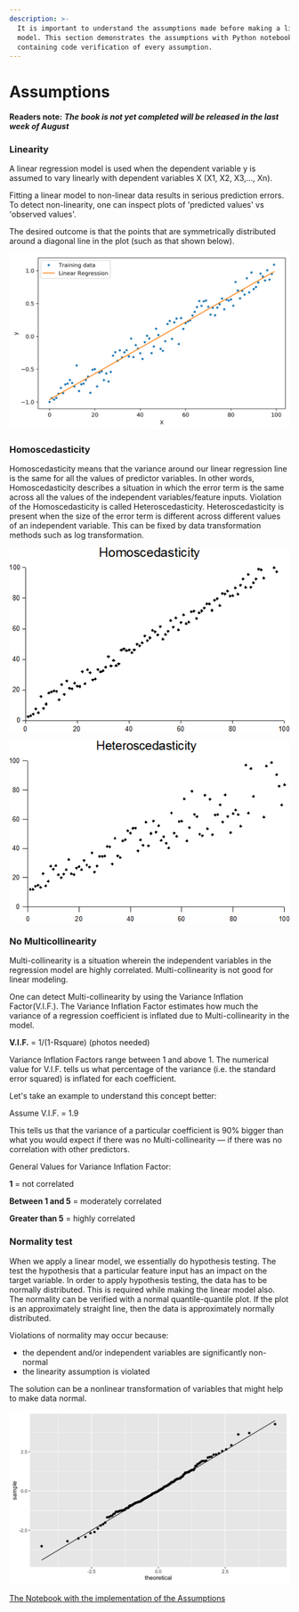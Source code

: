 ```yaml
---
description: >-
  It is important to understand the assumptions made before making a linear
  model. This section demonstrates the assumptions with Python notebook
  containing code verification of every assumption.
---
```


# Assumptions

**Readers note:** _**The book is not yet completed will be released in the last week of August**_

### **Linearity** 

A linear regression model is used when the dependent variable y is assumed to vary linearly with dependent variables X \(X1, X2, X3,..., Xn\).

Fitting a linear model to non-linear data results in serious prediction errors. ‌ To detect non-linearity, one can inspect plots of 'predicted values' vs 'observed values'.

The desired outcome is that the points that are symmetrically distributed around a diagonal line in the plot \(such as that shown below\).

![](../../.gitbook/assets/image%20%2814%29.png)

### **Homoscedasticity**

Homoscedasticity means that the variance around our linear regression line is the same for all the values of predictor variables. In other words, Homoscedasticity describes a situation in which the error term is the same across all the values of the independent variables/feature inputs. Violation of the Homoscedasticity is called Heteroscedasticity. Heteroscedasticity is present when the size of the error term is different across different values of an independent variable. This can be fixed by data transformation methods such as log transformation.

![](../../.gitbook/assets/image%20%2815%29.png)

![](../../.gitbook/assets/image%20%2813%29.png)

### **No Multicollinearity** 

Multi-collinearity is a situation wherein the independent variables in the regression model are highly correlated. Multi-collinearity is not good for linear modeling.

One can detect Multi-collinearity by using the Variance Inflation Factor\(V.I.F.\). The Variance Inflation Factor estimates how much the variance of a regression coefficient is inflated due to Multi-collinearity in the model.

**V.I.F.** = 1/\(1-Rsquare\) \(photos needed\)

Variance Inflation Factors range between 1 and above 1. The numerical value for V.I.F. tells us what percentage of the variance \(i.e. the standard error squared\) is inflated for each coefficient. 

Let's take an example to understand this concept better:

Assume V.I.F. = 1.9 

This tells us that the variance of a particular coefficient is 90% bigger than what you would expect if there was no Multi-collinearity — if there was no correlation with other predictors. 

General Values for Variance Inflation Factor:

**1** = not correlated

**Between 1 and 5** = moderately correlated

**Greater than 5** = highly correlated

### **Normality test**

When we apply a linear model, we essentially do hypothesis testing. The test the hypothesis that a particular feature input has an impact on the target variable. In order to apply hypothesis testing, the data has to be normally distributed. This is required while making the linear model also. The normality can be verified with a normal quantile-quantile plot. If the plot is an approximately straight line, then the data is approximately normally distributed.

Violations of normality may occur because:  

* the dependent and/or independent variables are significantly non-normal
* the linearity assumption is violated

The solution can be a nonlinear transformation of variables that might help to make data normal.

![](../../.gitbook/assets/image%20%2812%29.png)

[The Notebook with the implementation of the Assumptions](https://colab.research.google.com/drive/1-TLYC_YdscL1CVMPJGxwEzY0tgw7BeqQ?usp=sharing)

